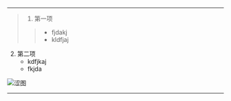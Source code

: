 *******************************

>1. 第一项
 >>   * fjdakj
 >>   * kldfjaj  
2. 第二项
    *  kdfjkaj
    * fkjda

![涩图](https://djdqfff.github.io/HTMLPage/1598066062710.png)

******************************
